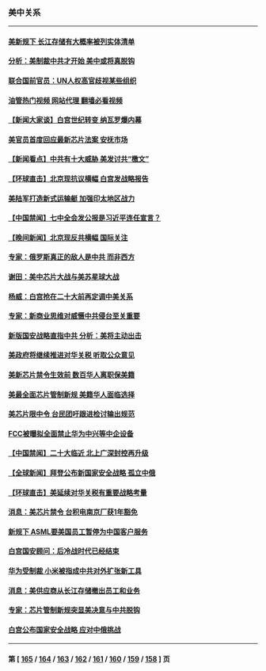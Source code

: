 ### 美中关系
---
#### [美新规下 长江存储有大概率被列实体清单](../../pages/nf1412576/n13845665.md?10151645) 
#### [分析：美制裁中共才开始 美中或将真脱钩](../../pages/nf1412576/n13845305.md?10151645) 
#### [联合国前官员：UN人权高官歧视某些组织](../../pages/nf1412576/n13845593.md?10151645) 
#### [油管热门视频 网站代理 翻墙必看视频](http://209.222.30.114:81/youtube.html?10151645)
#### [【新闻大家谈】白宫世纪转变 纳瓦罗爆内幕](../../pages/nf1412576/n13844956.md?10151645) 
#### [美官员首度回应最新芯片法案 安抚市场](../../pages/nf1412576/n13845407.md?10151645) 
#### [【新闻看点】中共有十大威胁 美发讨共“檄文”](../../pages/nf1412576/n13844890.md?10151645) 
#### [【环球直击】北京现抗议横幅 白宫发战略报告](../../pages/nf1412576/n13845283.md?10151645) 
#### [美陆军打造新式运输艇 加强印太地区战力](../../pages/nf1412576/n13845295.md?10151645) 
#### [【中国禁闻】七中全会发公报是习近平连任宣言？](../../pages/nf1412576/n13845253.md?10151645) 
#### [【晚间新闻】北京现反共横幅 国际关注](../../pages/nf1412576/n13845252.md?10151645) 
#### [专家：俄罗斯真正的敌人是中共 而非西方](../../pages/nf1412576/n13845231.md?10151645) 
#### [谢田：美中芯片大战与美苏星球大战](../../pages/nf1412576/n13845198.md?10151645) 
#### [杨威：白宫抢在二十大前再定调中美关系](../../pages/nf1412576/n13844952.md?10151645) 
#### [专家：新商业思维对威慑中共侵台至关重要](../../pages/nf1412576/n13845110.md?10151645) 
#### [新版国安战略直指中共 分析：美将主动出击](../../pages/nf1412576/n13844931.md?10151645) 
#### [美政府将继续推进对华关税 听取公众意见](../../pages/nf1412576/n13844942.md?10151645) 
#### [美新芯片禁令生效前 数百华人离职保美籍](../../pages/nf1412576/n13844644.md?10151645) 
#### [美最全面芯片管制新规 美籍华人面临选择](../../pages/nf1412576/n13844763.md?10151645) 
#### [美芯片限中令 台民团吁跟进检讨输出规范](../../pages/nf1412576/n13844572.md?10151645) 
#### [FCC被曝拟全面禁止华为中兴等中企设备](../../pages/nf1412576/n13844686.md?10151645) 
#### [【中国禁闻】二十大临近 北上广深封控再升级](../../pages/nf1412576/n13844488.md?10151645) 
#### [【全球新闻】拜登公布新国家安全战略 孤立中俄](../../pages/nf1412576/n13844471.md?10151645) 
#### [【环球直击】美延续对华关税有重要战略考量](../../pages/nf1412576/n13843995.md?10151645) 
#### [消息：美芯片禁令 台积电南京厂获1年豁免](../../pages/nf1412576/n13844273.md?10151645) 
#### [新规下 ASML要美国员工暂停为中国客户服务](../../pages/nf1412576/n13844245.md?10151645) 
#### [白宫国安顾问：后冷战时代已经结束](../../pages/nf1412576/n13844203.md?10151645) 
#### [华为受制裁 小米被指成中共对外扩张新工具](../../pages/nf1412576/n13844067.md?10151645) 
#### [消息：美供应商从长江存储撤出员工和业务](../../pages/nf1412576/n13844051.md?10151645) 
#### [专家：芯片管制新规突显美决意与中共脱钩](../../pages/nf1412576/n13844063.md?10151645) 
#### [白宫公布国家安全战略 应对中俄挑战](../../pages/nf1412576/n13844037.md?10151645) 

---
#### 第 [ [165](./165.md?10151645) / [164](./164.md?10151645) / [163](./163.md?10151645) / [162](./162.md?10151645) / [161](./161.md?10151645) / [160](./160.md?10151645) / [159](./159.md?10151645) / [158](./158.md?10151645) ] 页
